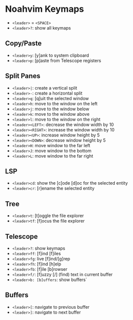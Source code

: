 # Noahvim Keymaps

- `<leader>` = `<SPACE>`
- `<leader>?`: show all keymaps

## Copy/Paste

- `<leader>y`: [y]ank to system clipboard
- `<leader>p`: [p]aste from Telescope registers

## Split Panes

- `<leader>|`: create a vertical split
- `<leader>-`: create a horizontal split
- `<leader>q`: [q]uit the selected window
- `<leader>h`: move to the window on the left
- `<leader>j`: move to the window below
- `<leader>k`: move to the window above
- `<leader>l`: move to the window on the right
- `<leader><LEFT>`: decrease the window width by 10
- `<leader><RIGHT>`: increase the window width by 10
- `<leader><UP>`: increase window height by 5
- `<leader><DOWN>`: decrease window height by 5
- `<leader>H`: move window to the far left
- `<leader>J`: move window to the bottom
- `<leader>L`: move window to the far right

## LSP

- `<leader>cd`: show the [c]ode [d]oc for the selected entity
- `<leader>cr`: [r]ename the selected entity

## Tree

- `<leader>t`: [t]oggle the file explorer
- `<leader>tf`: [f]ocus the file explorer

## Telescope

- `<leader>?`: show keymaps
- `<leader>ff`: [f]ind [f]iles
- `<leader>fg`: live [f]ind/[g]rep
- `<leader>fh`: [f]ind [h]elp
- `<leader>fb`: [f]ile [b]rowser
- `<leader>f/`: [f]uzzy [/] (find) text in current buffer
- `<leader>b: [b]uffers`: show buffers`

## Buffers

- `<leader>[`: navigate to previous buffer
- `<leader>]`: navigate to next buffer
